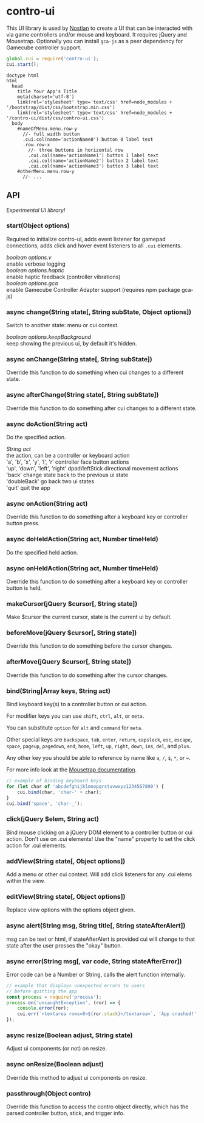 # contro-ui

This UI library is used by [Nostlan](https://github.com/nostlan/nostlan) to create a UI that can be interacted with via game controllers and/or mouse and keyboard. It requires jQuery and Mousetrap. Optionally you can install `gca-js` as a peer dependency for Gamecube controller support.

```javascript
global.cui = require('contro-ui');
cui.start();
```

```pug
doctype html
html
  head
    title Your App's Title
    meta(charset='utf-8')
    link(rel='stylesheet' type='text/css' href=node_modules + '/bootstrap/dist/css/bootstrap.min.css')
    link(rel='stylesheet' type='text/css' href=node_modules + '/contro-ui/dist/css/contro-ui.css')
  body
    #nameOfMenu.menu.row-y
      //- full width button
      .cui.col(name='actionName0') button 0 label text
      .row.row-x
        //- three buttons in horizontal row
        .cui.col(name='actionName1') button 1 label text
        .cui.col(name='actionName2') button 2 label text
        .cui.col(name='actionName3') button 3 label text
    #otherMenu.menu.row-y
      //- ...
```

## API

_Experimental UI library!_

### start(Object options)

Required to initialize contro-ui, adds event listener for gamepad connections, adds click and hover event listeners to all `.cui` elements.

_boolean options.v_  
enable verbose logging  
_boolean options.haptic_  
enable haptic feedback (controller vibrations)  
_boolean options.gca_  
enable Gamecube Controller Adapter support (requires npm package gca-js)

### async change(String state[, String subState, Object options])

Switch to another state: menu or cui context.

_boolean options.keepBackground_  
keep showing the previous ui, by default it's hidden.

### async onChange(String state[, String subState])

Override this function to do something when cui changes to a different state.

### async afterChange(String state[, String subState])

Override this function to do something after cui changes to a different state.

### async doAction(String act)

Do the specified action.

_String act_  
the action, can be a controller or keyboard action  
'a', 'b', 'x', 'y', 'l', 'r' controller face button actions  
'up', 'down', 'left', 'right' dpad/leftStick directional movement actions  
'back' change state back to the previous ui state  
'doubleBack' go back two ui states  
'quit' quit the app

### async onAction(String act)

Override this function to do something after a keyboard key or controller button press.

### async doHeldAction(String act, Number timeHeld)

Do the specified held action.

### async onHeldAction(String act, Number timeHeld)

Override this function to do something after a keyboard key or controller button is held.

### makeCursor(jQuery \$cursor[, String state])

Make \$cursor the current cursor, state is the current ui by default.

### beforeMove(jQuery \$cursor[, String state])

Override this function to do something before the cursor changes.

### afterMove(jQuery \$cursor[, String state])

Override this function to do something after the cursor changes.

### bind(String|Array keys, String act)

Bind keyboard key(s) to a controller button or cui action.

For modifier keys you can use `shift`, `ctrl`, `alt`, or `meta`.

You can substitute `option` for `alt` and `command` for `meta`.

Other special keys are `backspace`, `tab`, `enter`, `return`, `capslock`, `esc`, `escape`, `space`, `pageup`, `pagedown`, `end`, `home`, `left`, `up`, `right`, `down`, `ins`, `del`, and `plus`.

Any other key you should be able to reference by name like `a`, `/`, `$`, `*`, or `=`.

For more info look at the [Mousetrap documentation](https://craig.is/killing/mice).

```javascript
// example of binding keyboard keys
for (let char of 'abcdefghijklmnopqrstuvwxyz1234567890') {
	cui.bind(char, 'char-' + char);
}
cui.bind('space', 'char-_');
```

### click(jQuery \$elem, String act)

Bind mouse clicking on a jQuery DOM element to a controller button or cui action. Don't use on .cui elements! Use the "name" property to set the click action for .cui elements.

### addView(String state[, Object options])

Add a menu or other cui context. Will add click listeners for any .cui elems within the view.

### editView(String state[, Object options])

Replace view options with the options object given.

### async alert(String msg, String title[, String stateAfterAlert])

msg can be text or html, if stateAfterAlert is provided cui will change to that state after the user presses the "okay" button.

### async error(String msg[, var code, String stateAfterError])

Error code can be a Number or String, calls the alert function internally.

```javascript
// example that displays unexpected errors to users
// before quitting the app
const process = require('process');
process.on('uncaughtException', (ror) => {
	console.error(ror);
	cui.err(`<textarea rows=8>${ror.stack}</textarea>`, 'App crashed!', 'quit');
});
```

### async resize(Boolean adjust, String state)

Adjust ui components (or not) on resize.

### async onResize(Boolean adjust)

Override this method to adjust ui components on resize.

### passthrough(Object contro)

Override this function to access the contro object directly, which has the parsed controller button, stick, and trigger info.
